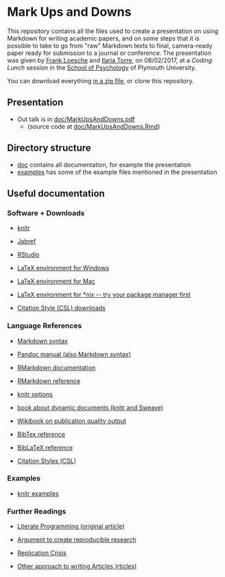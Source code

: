 # Mark Ups and Downs

This repository contains all the files used to create a presentation on using Markdown for writing academic papers, and on some steps that it is possible to take to go from "raw" Markdown texts to final, camera-ready paper ready for submission to a journal or conference. The presentation was given by [Frank Loesche](https://www.cognovo.eu/people/research-fellows/frank-loesche.php) and [Ilaria Torre](http://cognovo.eu/people/research-fellows/ilaria-torre.php), on 08/02/2017, at a *Coding Lunch* session in the [School of Psychology](https://www.plymouth.ac.uk/schools/psychology/) of Plymouth University. 

You can download everything [in a zip file](https://github.com/floesche/R-workshops/archive/master.zip), or clone this repository.

## Presentation

- Out talk is in [doc/MarkUpsAndDowns.pdf](doc/MarkUpsAndDowns.pdf)
    - (source code at [doc/MarkUpsAndDowns.Rmd](doc/MarkUpsAndDowns.Rmd))

## Directory structure

- [doc](doc/) contains all documentation, for example the presentation
- [examples](examples/) has some of the example files mentioned in the presentation


## Useful documentation

### Software + Downloads

- [knitr](https://yihui.name/knitr/)
- [Jabref](http://www.jabref.org/)
- [RStudio](https://www.rstudio.com/products/rstudio/download/)

- [LaTeX environment for Windows](https://miktex.org/)
- [LaTeX environment for Mac](https://www.tug.org/mactex/)
- [LaTeX environment for *nix -- try your package manager first](https://www.tug.org/texlive/)

- [Citation Style (CSL) downloads](https://github.com/citation-style-language/styles-distribution)


### Language References

- [Markdown syntax](https://daringfireball.net/projects/markdown/syntax)
- [Pandoc manual (also Markdown syntax)](http://pandoc.org/MANUAL.html)
- [RMarkdown documentation](http://rmarkdown.rstudio.com/lesson-1.html)
- [RMarkdown reference](https://www.rstudio.com/wp-content/uploads/2015/03/rmarkdown-reference.pdf)

- [knitr options](https://yihui.name/knitr/options/)
- [book about dynamic documents (knitr and Sweave)](https://github.com/yihui/knitr-book)
- [Wikibook on publication quality output](https://en.wikibooks.org/wiki/R_Programming/Publication_quality_ouput)

- [BibTex reference](http://www.bibtex.org/Format/)
- [BibLaTeX reference](https://www.ctan.org/pkg/biblatex)

- [Citation Styles (CSL)](http://citationstyles.org/)

### Examples

- [knitr examples](https://github.com/yihui/knitr-examples)
    
### Further Readings

- [Literate Programming (original article)](https://doi.org/10.1093/comjnl/27.2.97)
- [Argument to create reproducible research](https://www.washingtonpost.com/news/speaking-of-science/wp/2015/08/28/no-sciences-reproducibility-problem-is-not-limited-to-psychology/)
- [Replication Crisis](https://en.wikipedia.org/wiki/Replication_crisis)

- [Other approach to writing Articles (rticles)](https://github.com/rstudio/rticles)
